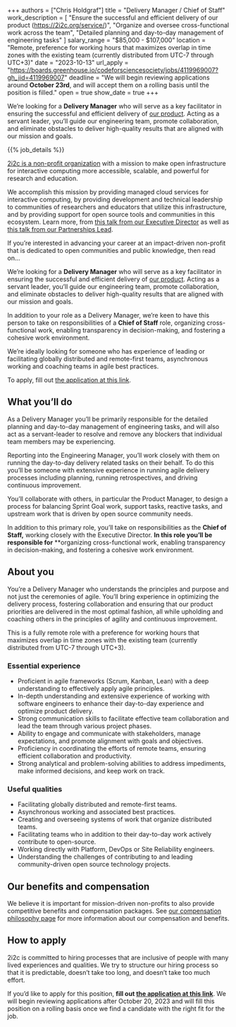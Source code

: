 +++
authors =  ["Chris Holdgraf"]
title = "Delivery Manager / Chief of Staff"
work_description = [
  "Ensure the successful and efficient delivery of our product (https://2i2c.org/service/)",
  "Organize and oversee cross-functional work across the team",
  "Detailed planning and day-to-day management of engineering tasks"
]
salary_range = "$85,000 - $107,000"
location = "Remote, preference for working hours that maximizes overlap in time zones with the existing team (currently distributed from UTC-7 through UTC+3)"
date = "2023-10-13"
url_apply = "https://boards.greenhouse.io/codeforsciencesociety/jobs/4119969007?gh_jid=4119969007"
deadline = "We will begin reviewing applications around **October 23rd**, and will accept them on a rolling basis until the position is filled."
open = true
show_date = true
+++

We’re looking for a **Delivery Manager** who will serve as a key facilitator in ensuring the successful and efficient delivery of [our product](https://2i2c.org/service/). Acting as a servant leader, you’ll guide our engineering team, promote collaboration, and eliminate obstacles to deliver high-quality results that are aligned with our mission and goals.

<!-- Defined in layouts/shortcodes/job_details.html -->
{{% job_details %}}

[2i2c is a non-profit organization](https://2i2c.org/about/) with a mission to make open infrastructure for interactive computing more accessible, scalable, and powerful for research and education.

We accomplish this mission by providing managed cloud services for interactive computing, by providing development and technical leadership to communities of researchers and educators that utilize this infrastructure, and by providing support for open source tools and communities in this ecosystem.
Learn more, from [this talk from our Executive Director](https://www.youtube.com/watch?v=coKoUoUzLPk) as well as [this talk from our Partnerships Lead](https://www.youtube.com/watch?v=SHUSoXgRAho).

If you’re interested in advancing your career at an impact-driven non-profit that is dedicated to open communities and public knowledge, then read on…

We’re looking for a **Delivery Manager** who will serve as a key facilitator in ensuring the successful and efficient delivery of [our product](https://2i2c.org/service/).
Acting as a servant leader, you’ll guide our engineering team, promote collaboration, and eliminate obstacles to deliver high-quality results that are aligned with our mission and goals.

In addition to your role as a Delivery Manager, we’re keen to have this person to take on responsibilities of a **Chief of Staff** role, organizing cross-functional work, enabling transparency in decision-making, and fostering a cohesive work environment.

We’re ideally looking for someone who has experience of leading or facilitating globally distributed and remote-first teams, asynchronous working and coaching teams in agile best practices.

To apply, fill out [the application at this link](https://boards.greenhouse.io/codeforsciencesociety/jobs/4119969007?gh_jid=4119969007).

## What you’ll do

As a Delivery Manager you’ll be primarily responsible for the detailed planning and day-to-day management of engineering tasks, and will also act as a servant-leader to resolve and remove any blockers that individual team members may be experiencing.

Reporting into the Engineering Manager, you’ll work closely with them on running the day-to-day delivery related tasks on their behalf. To do this you’ll be someone with extensive experience in running agile delivery processes including planning, running retrospectives, and driving continuous improvement. 

You’ll collaborate with others, in particular the Product Manager, to design a process for balancing Sprint Goal work, support tasks, reactive tasks, and upstream work that is driven by open source community needs.

In addition to this primary role, you’ll take on responsibilities as the **Chief of Staff,** working closely with the Executive Director. **In this role you’ll be responsible for** **organizing cross-functional work, enabling transparency in decision-making, and fostering a cohesive work environment.


## About you

You’re a Delivery Manager who understands the principles and purpose and not just the ceremonies of agile. You’ll bring experience in optimizing the delivery process, fostering collaboration and ensuring that our product priorities are delivered in the most optimal fashion, all while upholding and coaching others in the principles of agility and continuous improvement.

This is a fully remote role with a preference for working hours that maximizes overlap in time zones with the existing team (currently distributed from UTC-7 through UTC+3).


### Essential experience

* Proficient in agile frameworks (Scrum, Kanban, Lean) with a deep understanding to effectively apply agile principles.
* In-depth understanding and extensive experience of working with software engineers to enhance their day-to-day experience and optimize product delivery.
* Strong communication skills to facilitate effective team collaboration and lead the team through various project phases.
* Ability to engage and communicate with stakeholders, manage expectations, and promote alignment with goals and objectives.
* Proficiency in coordinating the efforts of remote teams, ensuring efficient collaboration and productivity.
* Strong analytical and problem-solving abilities to address impediments, make informed decisions, and keep work on track.


### Useful qualities

* Facilitating globally distributed and remote-first teams.
* Asynchronous working and associated best practices.
* Creating and overseeing systems of work that organize distributed teams.
* Facilitating teams who in addition to their day-to-day work actively contribute to open-source.
* Working directly with Platform, DevOps or Site Reliability engineers.
* Understanding the challenges of contributing to and leading community-driven open source technology projects.

## Our benefits and compensation

We believe it is important for mission-driven non-profits to also provide competitive benefits and compensation packages.
See [our compensation philosophy page](https://2i2c.org/jobs/#our-compensation-philosophy) for more information about our compensation and benefits.

## How to apply

2i2c is committed to hiring processes that are inclusive of people with many lived experiences and qualities.
We try to structure our hiring process so that it is predictable, doesn’t take too long, and doesn’t take too much effort.

If you’d like to apply for this position, **fill out [the application at this link](https://boards.greenhouse.io/codeforsciencesociety/jobs/4119969007?gh_jid=4119969007)**.
We will begin reviewing applications after October 20, 2023 and will fill this position on a rolling basis once we find a candidate with the right fit for the job.
